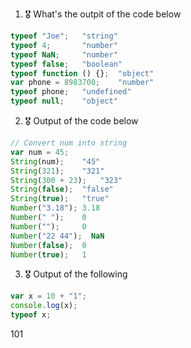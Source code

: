 1. 🎖 What's the outpit of the code below
```js
typeof "Joe";   "string"
typeof 4;       "number"
typeof NaN;     "number"
typeof false;   "boolean"
typeof function () {};  "object" 
var phone = 8983700;    "number"
typeof phone;   "undefined"
typeof null;    "object"
```

2. 🎖 Output of the code below
```js
// Convert num into string
var num = 45;
String(num);    "45"
String(321);    "321"
String(300 + 23);   "323"
String(false);  "false"
String(true);   "true"
Number("3.18"); 3.18
Number(" ");    0
Number("");     0
Number("22 44");  NaN  
Number(false);  0
Number(true);   1
```

3. 🎖 Output of the following

```js
var x = 10 + "1";
console.log(x);
typeof x;
```
101